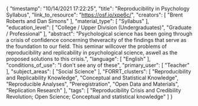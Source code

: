 {
    "timestamp": "10/14/2021 17:22:25",
    "title": "Reproducibility in Psychology Syllabus",
    "link_to_resource": "https://osf.io/xpe6c/",
    "creators": [
        "Brent Roberts and Dan Simons"
    ],
    "material_type": [
        "Syllabus"
    ],
    "education_level": [
        "College / Upper Division (Undergraduates)",
        "Graduate / Professional"
    ],
    "abstract": "Psychological science has been going through a crisis of confidence concerning theveracity of the findings that serve as the foundation to our field. This seminar willcover the problems of reproducibility and replicability in psychological science, aswell as the proposed solutions to this crisis.",
    "language": [
        "English"
    ],
    "conditions_of_use": "I don't see any of these",
    "primary_user": [
        "Teacher"
    ],
    "subject_areas": [
        "Social Science"
    ],
    "FORRT_clusters": [
        "Reproducibility and Replicability Knowledge",
        "Conceptual and Statistical Knowledge",
        "Reproducible Analyses",
        "Preregistration",
        "Open Data and Materials",
        "Replication Research"
    ],
    "tags": [
        "Reproducibility Crisis and Credibility Revolution; Open Science; Conceptual and statistical knowledge"
    ]
}